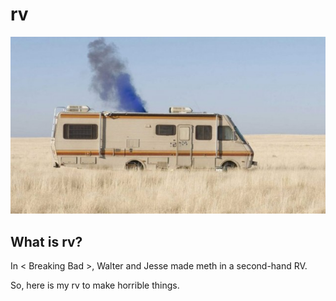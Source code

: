 # rv

![rv](./rv.jpg)

## What is rv?

In < Breaking Bad >, Walter and Jesse made meth in a second-hand RV.

So, here is my rv to make horrible things.
